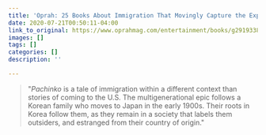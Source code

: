 ```yaml
---
title: 'Oprah: 25 Books About Immigration That Movingly Capture the Experience'
date: 2020-07-21T00:50:11-04:00
link_to_original: https://www.oprahmag.com/entertainment/books/g29193389/books-about-immigration/
images: []
tags: []
categories: []
description: ''

---
```

> "_Pachinko_ is a tale of immigration within a different context than stories of coming to the U.S. The multigenerational epic follows a Korean family who moves to Japan in the early 1900s. Their roots in Korea follow them, as they remain in a society that labels them outsiders, and estranged from their country of origin."